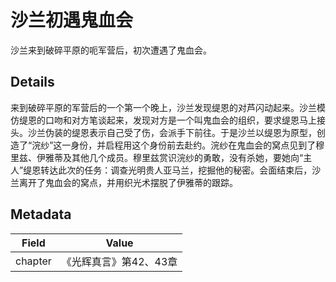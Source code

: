 # 沙兰初遇鬼血会
沙兰来到破碎平原的呃军营后，初次遭遇了鬼血会。

## Details
来到破碎平原的军营后的一个第一个晚上，沙兰发现缇恩的对芦闪动起来。沙兰模仿缇恩的口吻和对方笔谈起来，发现对方是一个叫鬼血会的组织，要求缇恩马上接头。沙兰伪装的缇恩表示自己受了伤，会派手下前往。于是沙兰以缇恩为原型，创造了“浣纱”这一身份，并启程用这个身份前去赴约。浣纱在鬼血会的窝点见到了穆里兹、伊雅蒂及其他几个成员。穆里兹赏识浣纱的勇敢，没有杀她，要她向“主人”缇恩转达此次的任务：调查光明贵人亚马兰，挖掘他的秘密。会面结束后，沙兰离开了鬼血会的窝点，并用织光术摆脱了伊雅蒂的跟踪。

## Metadata
| Field | Value |
| ----- | ----- |
| chapter | 《光辉真言》第42、43章 |
